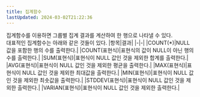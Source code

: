 ```yaml
---
title: 집계함수
lastUpdated: 2024-03-02T21:22:36
---
```

집계함수를 이용하면 그룹별 집계 결과를 계산하여 한 행으로 나타낼 수 있다.<br>
대표적인 집계함수는 아래와 같은 것들이 있다.
|항목|결과|
|-|-|
|COUNT(*)|NULL 값을 포함한 행의 수를 출력한다.|
|COUNT(표현식)|표현식의 값이 NULL이 아닌 행의 수를 출력한다.|
|SUM(표현식)|표현식이 NULL 값인 것을 제외한 합계를 출력한다.|
|AVG(표현식)|표현식이 NULL 값인 것을 제외한 평균을 출력한다.|
|MAX(표현식)|표현식이 NULL 값인 것을 제외한 최대값을 출력한다.|
|MIN(표현식)|표현식이 NULL 값인 것을 제외한 최솟값을 출력한다.|
|STDDEV(표현식)|표현식이 NULL 값인 것을 제외한 출력한다.|
|VARIAN(표현식)|표현식이 NULL 값인 것을 제외한 출력한다.|
